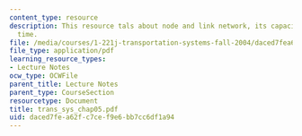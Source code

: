 ```yaml
---
content_type: resource
description: This resource tals about node and link network, its capacity, and travel
  time.
file: /media/courses/1-221j-transportation-systems-fall-2004/daced7fea62fc7cef9e6bb7cc6df1a94_trans_sys_chap05.pdf
file_type: application/pdf
learning_resource_types:
- Lecture Notes
ocw_type: OCWFile
parent_title: Lecture Notes
parent_type: CourseSection
resourcetype: Document
title: trans_sys_chap05.pdf
uid: daced7fe-a62f-c7ce-f9e6-bb7cc6df1a94
---
```

